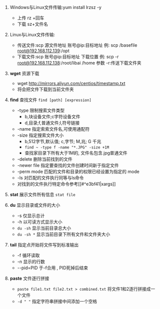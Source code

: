 1. Windows与Linux文件传输:yum install lrzsz -y
	 - 上传 rz +回车
	 - 下载 sz+文件名


2. Linux与Linux文件传输:
	- 传送文件:scp  源文件地址  账号@ip:目标地址
   例: scp  /basefile  root@192.168.112.139:/opt
	- 下载文件:scp  账号@ip:目标地址  下载位置
	   例: scp  -r  root@192.168.112.138:/root/libai   /home
	   参数 -r:传送下载文件夹

3.  **wget** 资源下载
	- wget http://mirrors.aliyun.com/centios/timestamp.txt
	- 将会把文件下载到当前文件夹

4. **find** 查找文件 `find [path] [expression]`
	- -type 限制搜索文件类型
		- b,块设备文件;c字符设备文件
		- d,目录;f,普通文件;l,符号链接
	- -name 指定索索文件名,可使用通配符
	- -size  指定搜索文件大小
		- b,512字节,默认值; c,字节; M,兆; G 千兆
		- `find ~ -type f -name "*.JPG" -size +1M`
		- 查找家目录下所有大于1M的, 文件名包含.jpg普通文件
	- -delete 删除当前找到的文件
	- -newer file 指定要查找的文件创建时间新于指定文件
	- -perm mode 匹配的文件和目录的权限已经设置为指定的 mode
	- -ls 对匹配的文件执行同等与ls命令
	- 对找到的文件执行特定命令参考[[#^e3bf41|xargs]]


5. **stat** 展示文件所有信息 `stat file`

6. **du** 显示目录或文件的大小
	- -s 仅显示总计
	- -h 以可读方式显示大小
	- `du -sh` 显示当前目录总大小
	- `du -sh *` 显示当前目录下所有文件和文件夹大小

7. **tail** 指定点开始将文件写到标准输出
	- -f 循环读取
	- -n 显示的行数
	- --pid=PID 于-f合用 , PID死掉后结束

8. **paste** 文件逐行拼接 
	- `paste file1.txt file2.txt > combined.txt` 将文件1和2逐行拼接成一个文件
	- `-d " "` 指定字符串拼接中间添加一个空格 